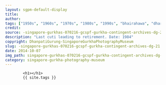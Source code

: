 ```yaml
---
layout: sgpm-default-display
title: 
author: 
tags: ["1950s", "1960s", "1970s", "1980s", "1990s", "bhairahawa", "dharan", "gurkhas", "kathmandu", "nepal", "pokhara", "singapore", "singapore gurkha archive", "singapore gurkha old photographs", "singapore gurkha photography museum", "singapore gurkhas"]
credit: 
source: -singapore-gurkhas-070216-gcspf-gurkha-contingent-archives-dg-21
description: "Last cuti leading to retirement. Date: 1984"
copyright: DhanpatiGurung-SingaporeGurkhaPhotographyMuseum
slug: -singapore-gurkhas-070216-gcspf-gurkha-contingent-archives-dg-21
date: 2014-10-07
img_path: singapore-gurkhas-070216-gcspf-gurkha-contingent-archives-dg-21.jpg
category: singapore-gurkha-photography-museum
---
```

	 		

	 		<h1></h1>
	 		{{ site.tags }}
	 		
